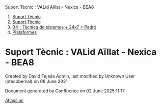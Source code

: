 Suport Tècnic : VALid Aïllat - Nexica - BEA8  

1.  [Suport Tècnic](index.html)
2.  [Suport Tècnic](13893782.html)
3.  [04 - Tècnica de sistemes + 24x7 + Padró](26313202.html)
4.  [Plataformes](Plataformes_41520520.html)

Suport Tècnic : VALid Aïllat - Nexica - BEA8
============================================

Created by David Tejada Admin, last modified by Unknown User (otecobernal) on 08 June 2021

Document generated by Confluence on 02 June 2025 11:17

[Atlassian](http://www.atlassian.com/)